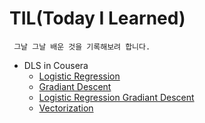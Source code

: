 # TIL(Today I Learned)
```
 그날 그날 배운 것을 기록해보려 합니다.
```



* DLS in Cousera
  * [Logistic Regression](https://github.com/juncheolShin/TIL-Today-I-Learned-/blob/main/Cousera/Deep%20Learning%20specialization/Logistic%20Regression%20as%20a%20neural%20network-1.md)
  * [Gradiant Descent](https://github.com/juncheolShin/TIL-Today-I-Learned-/blob/main/Cousera/Deep%20Learning%20specialization/Logistic%20Regression%20as%20a%20neural%20network-2.md)
  * [Logistic Regression Gradiant Descent](https://github.com/juncheolShin/TIL-Today-I-Learned-/blob/main/Cousera/Deep%20Learning%20specialization/Logistic%20Regression%20Gradient%20Descent.md)
  * [Vectorization](https://github.com/juncheolShin/TIL-Today-I-Learned-/blob/main/Cousera/Deep%20Learning%20specialization/Vectorization.md)
